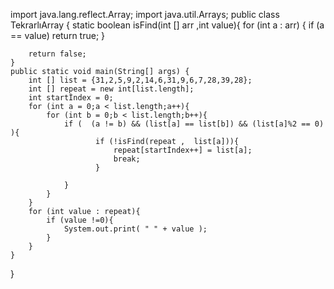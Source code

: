 import java.lang.reflect.Array;
import java.util.Arrays;
public class TekrarlıArray {
    static boolean isFind(int [] arr ,int value){
        for (int a : arr) {
           if (a == value)
            return true;
        }

        return false;
    }
    public static void main(String[] args) {
        int [] list = {31,2,5,9,2,14,6,31,9,6,7,28,39,28};
        int [] repeat = new int[list.length];
        int startİndex = 0;
        for (int a = 0;a < list.length;a++){
            for (int b = 0;b < list.length;b++){
                if (  (a != b) && (list[a] == list[b]) && (list[a]%2 == 0) ){
                       if (!isFind(repeat ,  list[a])){
                           repeat[startİndex++] = list[a];
                           break;
                       }

                }
            }
        }
        for (int value : repeat){
            if (value !=0){
                System.out.print( " " + value );
            }
        }
    }
}
